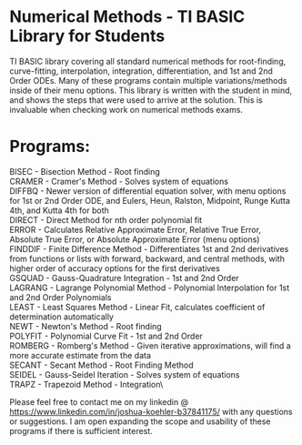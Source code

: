 # Numerical Methods - TI BASIC Library for Students
TI BASIC library covering all standard numerical methods for root-finding, curve-fitting, interpolation, integration, differentiation, and 1st and 2nd Order ODEs.  Many of these programs contain multiple variations/methods inside of their menu options.  This library is written with the student in mind, and shows the steps that were used to arrive at the solution.  This is invaluable when checking work on numerical methods exams.

# Programs:

BISEC - Bisection Method - Root finding\
CRAMER - Cramer's Method - Solves system of equations\
DIFFBQ - Newer version of differential equation solver, with menu options for 1st or 2nd Order ODE, and Eulers, Heun, Ralston, Midpoint,            Runge Kutta 4th, and Kutta 4th for both\
DIRECT - Direct Method for nth order polynomial fit\
ERROR - Calculates Relative Approximate Error, Relative True Error, Absolute True Error, or Absolute Approximate Error (menu options)\
FINDDIF - Finite Difference Method - Differentiates 1st and 2nd derivatives from functions or lists with forward, backward, and central            methods, with higher order of accuracy options for the first derivatives\
GSQUAD - Gauss-Quadrature Integration - 1st and 2nd Order\
LAGRANG - Lagrange Polynomial Method - Polynomial Interpolation for 1st and 2nd Order Polynomials\
LEAST - Least Squares Method - Linear Fit, calculates coefficient of determination automatically\
NEWT - Newton's Method - Root finding\
POLYFIT - Polynomial Curve Fit - 1st and 2nd Order\
ROMBERG - Romberg's Method - Given iterative approximations, will find a more accurate estimate from the data\
SECANT - Secant Method - Root Finding Method\
SEIDEL - Gauss-Seidel Iteration - Solves system of equations\
TRAPZ - Trapezoid Method - Integration\


Please feel free to contact me on my linkedin @ https://www.linkedin.com/in/joshua-koehler-b37841175/ with any questions or suggestions.
I am open expanding the scope and usability of these programs if there is sufficient interest.
